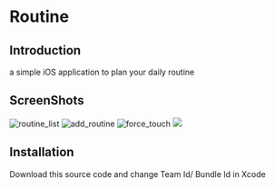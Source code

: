 # Routine

## Introduction
a simple iOS application to plan your daily routine

## ScreenShots
![routine_list](/routine_list.png) ![add_routine](/add_routine.png) ![force_touch](/force_touch.png) ![](/today_widget.png)

## Installation
Download this source code and change Team Id/ Bundle Id in Xcode


